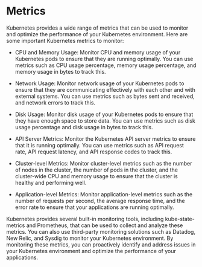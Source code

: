 # Metrics
Kubernetes provides a wide range of metrics that can be used to monitor and optimize the performance of your Kubernetes environment. Here are some important Kubernetes metrics to monitor:

* CPU and Memory Usage: Monitor CPU and memory usage of your Kubernetes pods to ensure that they are running optimally. You can use metrics such as CPU usage percentage, memory usage percentage, and memory usage in bytes to track this.

* Network Usage: Monitor network usage of your Kubernetes pods to ensure that they are communicating effectively with each other and with external systems. You can use metrics such as bytes sent and received, and network errors to track this.

* Disk Usage: Monitor disk usage of your Kubernetes pods to ensure that they have enough space to store data. You can use metrics such as disk usage percentage and disk usage in bytes to track this.

* API Server Metrics: Monitor the Kubernetes API server metrics to ensure that it is running optimally. You can use metrics such as API request rate, API request latency, and API response codes to track this.

* Cluster-level Metrics: Monitor cluster-level metrics such as the number of nodes in the cluster, the number of pods in the cluster, and the cluster-wide CPU and memory usage to ensure that the cluster is healthy and performing well.

* Application-level Metrics: Monitor application-level metrics such as the number of requests per second, the average response time, and the error rate to ensure that your applications are running optimally.

Kubernetes provides several built-in monitoring tools, including kube-state-metrics and Prometheus, that can be used to collect and analyze these metrics. You can also use third-party monitoring solutions such as Datadog, New Relic, and Sysdig to monitor your Kubernetes environment. By monitoring these metrics, you can proactively identify and address issues in your Kubernetes environment and optimize the performance of your applications.